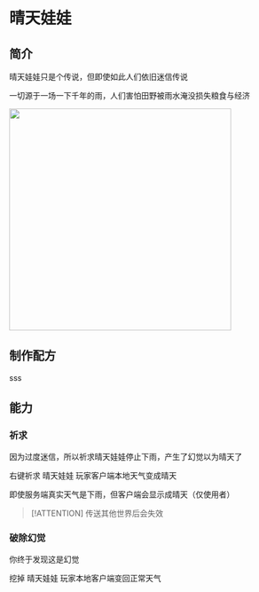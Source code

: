 # 晴天娃娃

## 简介

晴天娃娃只是个传说，但即使如此人们依旧迷信传说

一切源于一场一下千年的雨，人们害怕田野被雨水淹没损失粮食与经济

<img src="furniture/sunny_doll/screenshots.png" width="400px" />

## 制作配方

sss

## 能力

### 祈求

因为过度迷信，所以祈求晴天娃娃停止下雨，产生了幻觉以为晴天了

右键祈求 晴天娃娃 玩家客户端本地天气变成晴天

即使服务端真实天气是下雨，但客户端会显示成晴天（仅使用者）

> [!ATTENTION]
> 传送其他世界后会失效

### 破除幻觉

你终于发现这是幻觉

挖掉 晴天娃娃 玩家本地客户端变回正常天气